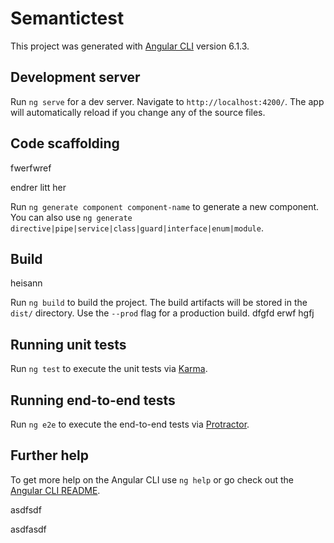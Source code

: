 # Semantictest

This project was generated with [Angular CLI](https://github.com/angular/angular-cli) version 6.1.3.

## Development server

Run `ng serve` for a dev server. Navigate to `http://localhost:4200/`. The app will automatically reload if you change any of the source files.

## Code scaffolding
fwerfwref


endrer litt her


Run `ng generate component component-name` to generate a new component. You can also use `ng generate directive|pipe|service|class|guard|interface|enum|module`.

## Build

heisann

Run `ng build` to build the project. The build artifacts will be stored in the `dist/` directory. Use the `--prod` flag for a production build.
dfgfd
erwf
hgfj
## Running unit tests

Run `ng test` to execute the unit tests via [Karma](https://karma-runner.github.io).

## Running end-to-end tests

Run `ng e2e` to execute the end-to-end tests via [Protractor](http://www.protractortest.org/).

## Further help

To get more help on the Angular CLI use `ng help` or go check out the [Angular CLI README](https://github.com/angular/angular-cli/blob/master/README.md).

asdfsdf


asdfasdf
